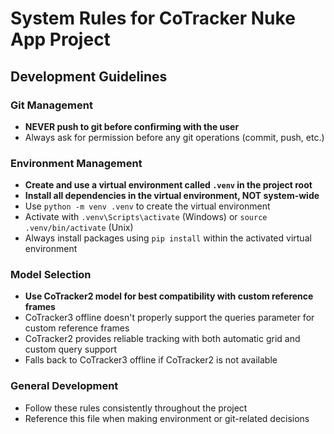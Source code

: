 # System Rules for CoTracker Nuke App Project

## Development Guidelines

### Git Management
- **NEVER push to git before confirming with the user**
- Always ask for permission before any git operations (commit, push, etc.)

### Environment Management
- **Create and use a virtual environment called `.venv` in the project root**
- **Install all dependencies in the virtual environment, NOT system-wide**
- Use `python -m venv .venv` to create the virtual environment
- Activate with `.venv\Scripts\activate` (Windows) or `source .venv/bin/activate` (Unix)
- Always install packages using `pip install` within the activated virtual environment

### Model Selection
- **Use CoTracker2 model for best compatibility with custom reference frames**
- CoTracker3 offline doesn't properly support the queries parameter for custom reference frames
- CoTracker2 provides reliable tracking with both automatic grid and custom query support
- Falls back to CoTracker3 offline if CoTracker2 is not available

### General Development
- Follow these rules consistently throughout the project
- Reference this file when making environment or git-related decisions
